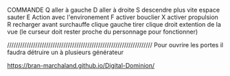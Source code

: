 COMMANDE
Q  aller à gauche
D  aller à droite
S  descendre plus vite
espace  sauter
E  Action avec l'environement
F  activer bouclier
X  activer propulsion
R  recharger avant surchauffe
clique gauche  tirer
clique droit  extention de la vue (le curseur doit rester proche du personnage pour fonctionner)

///////////////////////////////////////////////////////////////////
Pour ouvrire les portes il faudra détruire un à plusieurs générateur

https://bran-marchaland.github.io/Digital-Dominion/
